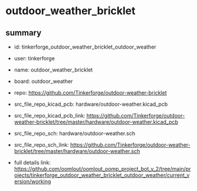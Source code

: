 # outdoor_weather_bricklet
 
## summary 
* id: tinkerforge_outdoor_weather_bricklet_outdoor_weather
* user: tinkerforge
* name: outdoor_weather_bricklet
* board: outdoor_weather
* repo: https://github.com/Tinkerforge/outdoor-weather-bricklet
* src_file_repo_kicad_pcb: hardware/outdoor-weather.kicad_pcb
* src_file_repo_kicad_pcb_link: https://github.com/Tinkerforge/outdoor-weather-bricklet/tree/master/hardware/outdoor-weather.kicad_pcb


* src_file_repo_sch: hardware/outdoor-weather.sch
* src_file_repo_sch_link: https://github.com/Tinkerforge/outdoor-weather-bricklet/tree/master/hardware/outdoor-weather.sch
* full details link: https://github.com/oomlout/oomlout_oomp_project_bot_v_2/tree/main/projects/tinkerforge_outdoor_weather_bricklet_outdoor_weather/current_version/working  







